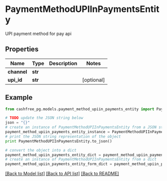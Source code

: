 # PaymentMethodUPIInPaymentsEntity

UPI payment method for pay api

## Properties
Name | Type | Description | Notes
------------ | ------------- | ------------- | -------------
**channel** | **str** |  | 
**upi_id** | **str** |  | [optional] 

## Example

```python
from cashfree_pg.models.payment_method_upiin_payments_entity import PaymentMethodUPIInPaymentsEntity

# TODO update the JSON string below
json = "{}"
# create an instance of PaymentMethodUPIInPaymentsEntity from a JSON string
payment_method_upiin_payments_entity_instance = PaymentMethodUPIInPaymentsEntity.from_json(json)
# print the JSON string representation of the object
print PaymentMethodUPIInPaymentsEntity.to_json()

# convert the object into a dict
payment_method_upiin_payments_entity_dict = payment_method_upiin_payments_entity_instance.to_dict()
# create an instance of PaymentMethodUPIInPaymentsEntity from a dict
payment_method_upiin_payments_entity_form_dict = payment_method_upiin_payments_entity.from_dict(payment_method_upiin_payments_entity_dict)
```
[[Back to Model list]](../README.md#documentation-for-models) [[Back to API list]](../README.md#documentation-for-api-endpoints) [[Back to README]](../README.md)


